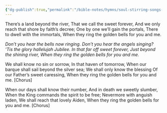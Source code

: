 ```yaml
---
{"dg-publish":true,"permalink":"/bible-notes/hymns/soul-stirring-songs-and-hymns/when-they-ring-the-golden-bells/","title":"When They Ring the Golden Bells","created":"","updated":""}
---
```



There’s a land beyond the river,
That we call the sweet forever,
And we only reach that shore by faith’s decree;
One by one we’ll gain the portals,
There to dwell with the immortals,
When they ring the golden bells for you and me.

*Don’t you hear the bells now ringing.
Don’t you hear the angels singing?
’Tis the glory hallelujah
Jubilee.
In that far off sweet forever,
Just beyond the shining river,
When they ring the golden bells for you and me.*

We shall know no sin or sorrow,
In that haven of tomorrow,
When our barque shall sail beyond the silver sea;
We shall only know the blessing
Of our Father’s sweet caressing,
When they ring the golden bells for you and me. [Chorus]

When our days shall know their number,
And in death we sweetly slumber,
When the King commands the spirit to be free;
Nevermore with anguish laden,
We shall reach that lovely Aiden,
When they ring the golden bells for you and me. [Chorus]
